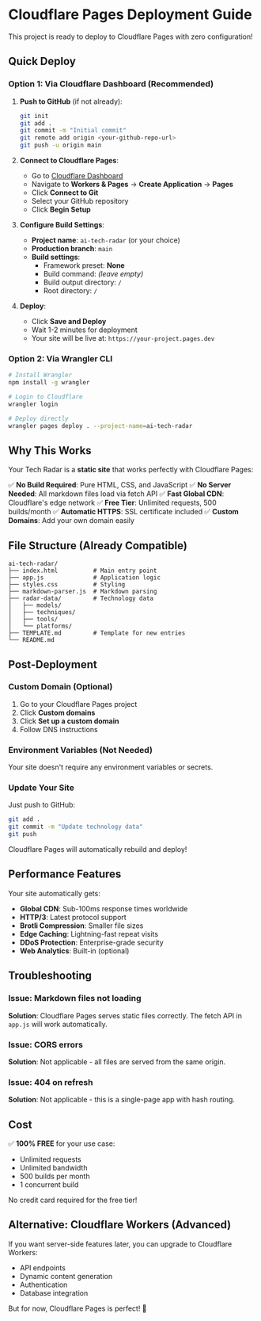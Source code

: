 # Cloudflare Pages Deployment Guide

This project is ready to deploy to Cloudflare Pages with zero configuration!

## Quick Deploy

### Option 1: Via Cloudflare Dashboard (Recommended)

1. **Push to GitHub** (if not already):
   ```bash
   git init
   git add .
   git commit -m "Initial commit"
   git remote add origin <your-github-repo-url>
   git push -u origin main
   ```

2. **Connect to Cloudflare Pages**:
   - Go to [Cloudflare Dashboard](https://dash.cloudflare.com/)
   - Navigate to **Workers & Pages** → **Create Application** → **Pages**
   - Click **Connect to Git**
   - Select your GitHub repository
   - Click **Begin Setup**

3. **Configure Build Settings**:
   - **Project name**: `ai-tech-radar` (or your choice)
   - **Production branch**: `main`
   - **Build settings**:
     - Framework preset: **None**
     - Build command: *(leave empty)*
     - Build output directory: `/`
     - Root directory: `/`

4. **Deploy**:
   - Click **Save and Deploy**
   - Wait 1-2 minutes for deployment
   - Your site will be live at: `https://your-project.pages.dev`

### Option 2: Via Wrangler CLI

```bash
# Install Wrangler
npm install -g wrangler

# Login to Cloudflare
wrangler login

# Deploy directly
wrangler pages deploy . --project-name=ai-tech-radar
```

## Why This Works

Your Tech Radar is a **static site** that works perfectly with Cloudflare Pages:

✅ **No Build Required**: Pure HTML, CSS, and JavaScript
✅ **No Server Needed**: All markdown files load via fetch API
✅ **Fast Global CDN**: Cloudflare's edge network
✅ **Free Tier**: Unlimited requests, 500 builds/month
✅ **Automatic HTTPS**: SSL certificate included
✅ **Custom Domains**: Add your own domain easily

## File Structure (Already Compatible)

```
ai-tech-radar/
├── index.html          # Main entry point
├── app.js              # Application logic
├── styles.css          # Styling
├── markdown-parser.js  # Markdown parsing
├── radar-data/         # Technology data
│   ├── models/
│   ├── techniques/
│   ├── tools/
│   └── platforms/
├── TEMPLATE.md         # Template for new entries
└── README.md
```

## Post-Deployment

### Custom Domain (Optional)

1. Go to your Cloudflare Pages project
2. Click **Custom domains**
3. Click **Set up a custom domain**
4. Follow DNS instructions

### Environment Variables (Not Needed)

Your site doesn't require any environment variables or secrets.

### Update Your Site

Just push to GitHub:
```bash
git add .
git commit -m "Update technology data"
git push
```

Cloudflare Pages will automatically rebuild and deploy!

## Performance Features

Your site automatically gets:
- **Global CDN**: Sub-100ms response times worldwide
- **HTTP/3**: Latest protocol support
- **Brotli Compression**: Smaller file sizes
- **Edge Caching**: Lightning-fast repeat visits
- **DDoS Protection**: Enterprise-grade security
- **Web Analytics**: Built-in (optional)

## Troubleshooting

### Issue: Markdown files not loading

**Solution**: Cloudflare Pages serves static files correctly. The fetch API in `app.js` will work automatically.

### Issue: CORS errors

**Solution**: Not applicable - all files are served from the same origin.

### Issue: 404 on refresh

**Solution**: Not applicable - this is a single-page app with hash routing.

## Cost

✅ **100% FREE** for your use case:
- Unlimited requests
- Unlimited bandwidth
- 500 builds per month
- 1 concurrent build

No credit card required for the free tier!

## Alternative: Cloudflare Workers (Advanced)

If you want server-side features later, you can upgrade to Cloudflare Workers:
- API endpoints
- Dynamic content generation
- Authentication
- Database integration

But for now, Cloudflare Pages is perfect! 🎉
